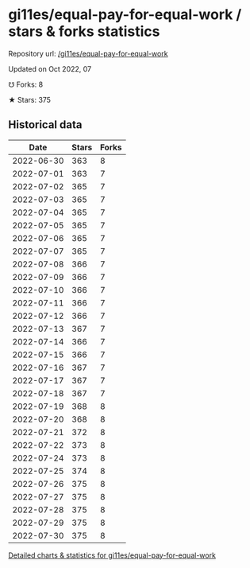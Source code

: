 # gi11es/equal-pay-for-equal-work / stars & forks statistics

Repository url: [/gi11es/equal-pay-for-equal-work](https://github.com/gi11es/equal-pay-for-equal-work)

Updated on Oct 2022, 07

☋ Forks: 8

★ Stars: 375

## Historical data
| Date | Stars | Forks |
|------|-------|-------|
| 2022-06-30 | 363 | 8 | 
| 2022-07-01 | 363 | 7 | 
| 2022-07-02 | 365 | 7 | 
| 2022-07-03 | 365 | 7 | 
| 2022-07-04 | 365 | 7 | 
| 2022-07-05 | 365 | 7 | 
| 2022-07-06 | 365 | 7 | 
| 2022-07-07 | 365 | 7 | 
| 2022-07-08 | 366 | 7 | 
| 2022-07-09 | 366 | 7 | 
| 2022-07-10 | 366 | 7 | 
| 2022-07-11 | 366 | 7 | 
| 2022-07-12 | 366 | 7 | 
| 2022-07-13 | 367 | 7 | 
| 2022-07-14 | 366 | 7 | 
| 2022-07-15 | 366 | 7 | 
| 2022-07-16 | 367 | 7 | 
| 2022-07-17 | 367 | 7 | 
| 2022-07-18 | 367 | 7 | 
| 2022-07-19 | 368 | 8 | 
| 2022-07-20 | 368 | 8 | 
| 2022-07-21 | 372 | 8 | 
| 2022-07-22 | 373 | 8 | 
| 2022-07-24 | 373 | 8 | 
| 2022-07-25 | 374 | 8 | 
| 2022-07-26 | 375 | 8 | 
| 2022-07-27 | 375 | 8 | 
| 2022-07-28 | 375 | 8 | 
| 2022-07-29 | 375 | 8 | 
| 2022-07-30 | 375 | 8 | 


[Detailed charts & statistics for gi11es/equal-pay-for-equal-work](https://reviewgithub.com/rep/gi11es/equal-pay-for-equal-work)

